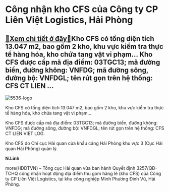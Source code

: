 Công nhận kho CFS của Công ty CP Liên Việt Logistics, Hải Phòng
===============================================================

[:gift:Xem chi tiết ở đây:gift:](https://hddtvn.com/cong-nhan-kho-cfs-cua-cong-ty-cp-lien-viet-logistics-hai-phong/)Kho CFS có tổng diện tích 13.047 m2, bao gồm 2 kho, khu vực kiểm tra thực tế hàng hóa, kho chứa tang vật vi phạm… Kho CFS được cấp mã địa điểm: 03TGC13; mã đường biển, đường không: VNFDG; mã đường sông, đường bộ: VNFDGL; tên rút gọn trên hệ thống: CFS CT LIEN …
---------------------------------------------------------------------------------------------------------------------------------------------------------------------------------------------------------------------------------------------------------------------





![5536-logo](https://hddtvn.com/wp-content/uploads/2021/01/5536_logo-1.jpg "Công nhận kho CFS của Công ty CP Liên Việt Logistics, Hải Phòng")



Kho CFS có tổng diện tích 13.047 m2, bao gồm 2 kho, khu vực kiểm tra thực tế hàng hóa, kho chứa tang vật vi phạm…


Kho CFS được cấp mã địa điểm: 03TGC13; mã đường biển, đường không: VNFDG; mã đường sông, đường bộ: VNFDGL; tên rút gọn trên hệ thống: CFS CT LIEN VIET LOG.


Kho CFS do Chi cục Hải quan cửa khẩu cảng Hải Phòng khu vực 3 (Cục Hải quan Hải Phòng) quản lý.




**N.Linh**



more(HDDTVN) – Tổng cục Hải quan vừa ban hành Quyết định 3257/QĐ-TCHQ công nhận hoạt động địa điểm thu gom hàng lẻ (kho CFS) của Công ty CP Liên Việt Logistics, tại khu công nghiệp Minh Phương Đình Vũ, Hải Phòng.

